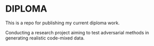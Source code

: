 # DIPLOMA

This is a repo for publishing my current diploma work.

Conducting a research project aiming to test adversarial methods in generating realistic
code-mixed data.
